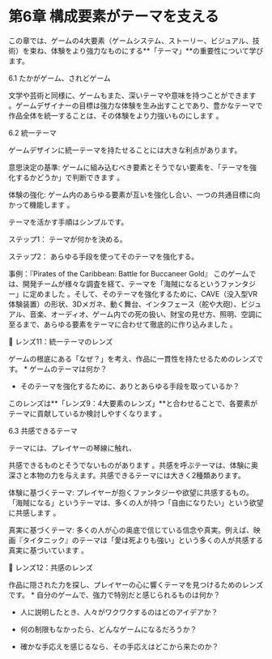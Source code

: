 # 第6章 構成要素がテーマを支える

この章では、ゲームの4大要素（ゲームシステム、ストーリー、ビジュアル、技術）を束ね、体験をより強力なものにする**「テーマ」**の重要性について学びます。

6.1 たかがゲーム、されどゲーム

文学や芸術と同様に、ゲームもまた、深いテーマや意味を持つことができます 。ゲームデザイナーの目標は強力な体験を生み出すことであり、豊かなテーマで作品全体を統一することは、その体験をより力強いものにします 。

6.2 統一テーマ

ゲームデザインに統一テーマを持たせることには大きな利点があります。

意思決定の基準: ゲームに組み込むべき要素とそうでない要素を、「テーマを強化するかどうか」で判断できます 。

体験の強化: ゲーム内のあらゆる要素が互いを強化し合い、一つの共通目標に向かって機能します 。

テーマを活かす手順はシンプルです。

ステップ1： テーマが何かを決める。

ステップ2： あらゆる手段を使ってそのテーマを強化する。

事例：『Pirates of the Caribbean: Battle for Buccaneer Gold』 このゲームでは、開発チームが様々な調査を経て、テーマを「海賊になるというファンタジー」に定めました 。そして、そのテーマを強化するために、CAVE（没入型VR体験装置）の形状、3Dメガネ、動く舞台、インタフェース（舵や大砲）、ビジュアル、音楽、オーディオ、ゲーム内での死の扱い、財宝の見せ方、照明、空調に至るまで、あらゆる要素をテーマに合わせて徹底的に作り込みました 。

💎 レンズ11：統一テーマのレンズ

ゲームの根底にある「なぜ？」を考え、作品に一貫性を持たせるためのレンズです。 * ゲームのテーマは何か？

* そのテーマを強化するために、ありとあらゆる手段を取っているか？

このレンズは**「レンズ9：4大要素のレンズ」**と合わせることで、各要素がテーマに貢献しているか検討しやすくなります 。

6.3 共感できるテーマ

テーマには、プレイヤーの琴線に触れ、

共感できるものとそうでないものがあります 。共感を呼ぶテーマは、体験に奥深さと本物の力を与えます。共感できるテーマには大きく2種類あります。

体験に基づくテーマ: プレイヤーが抱くファンタジーや欲望に共感するもの。「海賊になる」というテーマは、多くの人が持つ「自由になりたい」という欲望に共感します 。

真実に基づくテーマ: 多くの人が心の奥底で信じている信念や真実。例えば、映画『タイタニック』のテーマは「愛は死よりも強い」という多くの人が共感する真実に基づいています 。

💎 レンズ12：共感のレンズ

作品に隠された力を探し、プレイヤーの心に響くテーマを見つけるためのレンズです。 * 自分のゲームで、強力で特別だと感じられるものは何か？

* 人に説明したとき、人々がワクワクするのはどのアイデアか？

* 何の制限もなかったら、どんなゲームになるだろうか？

* 確かな手応えを感じるなら、その手応えはどこから来たのか？



